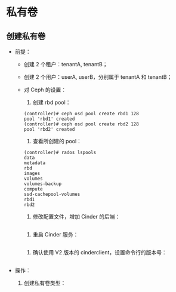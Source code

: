 # 私有卷

## 创建私有卷

* 前提：

  * 创建 2 个租户：tenantA, tenantB；
  * 创建 2 个用户：userA, userB，分别属于 tenantA 和 tenantB；
  * 对 Ceph 的设置：

    1. 创建 rbd pool：

      ```
      (controller)# ceph osd pool create rbd1 128
      pool 'rbd1' created
      (controller)# ceph osd pool create rbd2 128
      pool 'rbd2' created
      ```
    1. 查看所创建的 pool：

      ```
      (controller)# rados lspools
      data
      metadata
      rbd
      images
      volumes
      volumes-backup
      compute
      ssd-cachepool-volumes
      rbd1
      rbd2
      ```
    1. 修改配置文件，增加 Cinder 的后端：

      ```
      ```
    1. 重启 Cinder 服务：

      ```
      ```
    1. 确认使用 V2 版本的 cinderclient，设置命令行的版本号：

      ```
      ```

* 操作：

  1. 创建私有卷类型：

    ```
    ```
